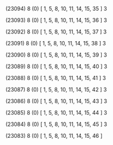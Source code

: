 (23094) 8 (0) [ 1, 5, 8, 10, 11, 14, 15, 35 ] 3 


(23093) 8 (0) [ 1, 5, 8, 10, 11, 14, 15, 36 ] 3 


(23092) 8 (0) [ 1, 5, 8, 10, 11, 14, 15, 37 ] 3 


(23091) 8 (0) [ 1, 5, 8, 10, 11, 14, 15, 38 ] 3 


(23090) 8 (0) [ 1, 5, 8, 10, 11, 14, 15, 39 ] 3 


(23089) 8 (0) [ 1, 5, 8, 10, 11, 14, 15, 40 ] 3 


(23088) 8 (0) [ 1, 5, 8, 10, 11, 14, 15, 41 ] 3 


(23087) 8 (0) [ 1, 5, 8, 10, 11, 14, 15, 42 ] 3 


(23086) 8 (0) [ 1, 5, 8, 10, 11, 14, 15, 43 ] 3 


(23085) 8 (0) [ 1, 5, 8, 10, 11, 14, 15, 44 ] 3 


(23084) 8 (0) [ 1, 5, 8, 10, 11, 14, 15, 45 ] 3 


(23083) 8 (0) [ 1, 5, 8, 10, 11, 14, 15, 46 ]  

